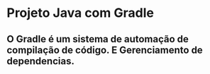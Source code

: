 # Projeto Java com Gradle
## O Gradle é um sistema de automação de compilação de código. E Gerenciamento de dependencias.
